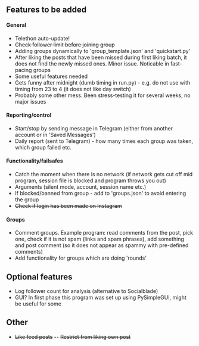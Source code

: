 ## Features to be added

#### General
- Telethon auto-update!
- ~~Check follower limit before joining group~~
- Adding groups dynamically to 'group_template.json' and 'quickstart.py'
- After liking the posts that have been missed during first liking batch, it does not find the newly missed ones. Minor issue. Noticable in fast-pacing groups
- Some useful features needed
- Gets funny after midnight (dumb timing in run.py) - e.g. do not use with timing from 23 to 4 (it does not like day switch)
- Probably some other mess. Been stress-testing it for several weeks, no major issues

#### Reporting/control
- Start/stop by sending message in Telegram (either from another account or in 'Saved Messages')
- Daily report (sent to Telegram) - how many times each group was taken, which group failed etc.

#### Functionality/failsafes
- Catch the moment when there is no network (if network gets cut off mid program, session file is blocked and program throws you out)
- Arguments (silent mode, account, session name etc.)
- If blocked/banned from group - add to 'groups.json' to avoid entering the group
- ~~Check if login has been made on Instagram~~

#### Groups
- Comment groups. Example program: read comments from the post, pick one, check if it is not spam (links and spam phrases), add something and post comment (so it does not appear as spammy with pre-defined comments)
- Add functionality for groups which are doing 'rounds'


## Optional features

- Log follower count for analysis (alternative to Socialblade)
- GUI? In first phase this program was set up using PySimpleGUI, might be useful for some

## Other

- ~~Like feed posts~~
-- ~~Restrict from liking own post~~

